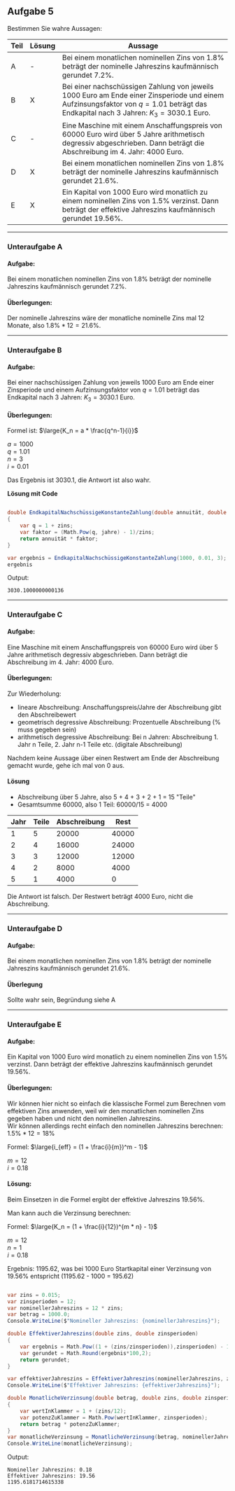 ## Aufgabe 5

Bestimmen Sie wahre Aussagen:

| Teil | Lösung | Aussage                                                                                                                                                                                    |
| ---- | ------ | ------------------------------------------------------------------------------------------------------------------------------------------------------------------------------------------ |
| A    | -      | Bei einem monatlichen nominellen Zins von $1.8\%$ beträgt der nominelle Jahreszins kaufmännisch gerundet $7.2\%$.                                                                          |
| B    | X      | Bei einer nachschüssigen Zahlung von jeweils $1000$ Euro am Ende einer Zinsperiode und einem Aufzinsungsfaktor von $q = 1.01$ beträgt das Endkapital nach $3$ Jahren: $K_3 = 3030.1$ Euro. |
| C    | -      | Eine Maschine mit einem Anschaffungspreis von 60000 Euro wird über 5 Jahre arithmetisch degressiv abgeschrieben. Dann beträgt die Abschreibung im 4. Jahr: 4000 Euro.                      |
| D    | X      | Bei einem monatlichen nominellen Zins von 1.8% beträgt der nominelle Jahreszins kaufmännisch gerundet 21.6\%.                                                                              |
| E    | X      | Ein Kapital von 1000 Euro wird monatlich zu einem nominellen Zins von 1.5\% verzinst. Dann beträgt der effektive Jahreszins kaufmännisch gerundet 19.56\%.                                 |

---

### Unteraufgabe A

#### Aufgabe:

Bei einem monatlichen nominellen Zins von $1.8\%$ beträgt der nominelle Jahreszins kaufmännisch gerundet $7.2\%$.

#### Überlegungen:

Der nominelle Jahreszins wäre der monatliche nominelle Zins mal 12 Monate, also $1.8\% * 12 = 21.6\%$.

---

### Unteraufgabe B

#### Aufgabe:

Bei einer nachschüssigen Zahlung von jeweils $1000$ Euro am Ende einer Zinsperiode und einem Aufzinsungsfaktor von $q = 1.01$ beträgt das Endkapital nach $3$ Jahren: $K_3 = 3030.1$ Euro.

#### Überlegungen:

Formel ist: $\large{K_n = a * \frac{q^n-1}{i}}$

$a = 1000$\
$q = 1.01$\
$n = 3$\
$i = 0.01$

Das Ergebnis ist 3030.1, die Antwort ist also wahr.

**Lösung mit Code**

```csharp

double EndkapitalNachschüssigeKonstanteZahlung(double annuität, double zins, double jahre) 
{
    var q = 1 + zins; 
    var faktor = (Math.Pow(q, jahre) - 1)/zins;
    return annuität * faktor;
} 

var ergebnis = EndkapitalNachschüssigeKonstanteZahlung(1000, 0.01, 3);
ergebnis

```

Output:

```
3030.1000000000136
```

---

### Unteraufgabe C

#### Aufgabe:

Eine Maschine mit einem Anschaffungspreis von 60000 Euro wird über 5 Jahre arithmetisch degressiv abgeschrieben. Dann beträgt die Abschreibung im 4. Jahr: 4000 Euro.

#### Überlegungen:

Zur Wiederholung:
- lineare Abschreibung: Anschaffungspreis/Jahre der Abschreibung gibt den Abschreibewert
- geometrisch degressive Abschreibung: Prozentuelle Abschreibung (% muss gegeben sein)
- arithmetisch degressive Abschreibung: Bei n Jahren: Abschreibung 1. Jahr n Teile, 2. Jahr n-1 Teile etc. (digitale Abschreibung)

Nachdem keine Aussage über einen Restwert am Ende der Abschreibung gemacht wurde, gehe ich mal von 0 aus.

#### Lösung

- Abschreibung über 5 Jahre, also 5 + 4 + 3 + 2 + 1 = 15 "Teile"
- Gesamtsumme 60000, also 1 Teil: 60000/15 = 4000

| Jahr | Teile | Abschreibung | Rest  |
| ---- | ----- | ------------ | ----- |
| 1    | 5     | 20000        | 40000 |
| 2    | 4     | 16000        | 24000 |
| 3    | 3     | 12000        | 12000 |
| 4    | 2     | 8000         | 4000  |
| 5    | 1     | 4000         | 0     |

Die Antwort ist falsch. Der Restwert beträgt 4000 Euro, nicht die Abschreibung.

---

### Unteraufgabe D

#### Aufgabe:

Bei einem monatlichen nominellen Zins von $1.8\%$ beträgt der nominelle Jahreszins kaufmännisch gerundet $21.6\%$.

#### Überlegung

Sollte wahr sein, Begründung siehe A

---

### Unteraufgabe E

#### Aufgabe:

Ein Kapital von 1000 Euro wird monatlich zu einem nominellen Zins von 1.5\% verzinst. Dann beträgt der effektive Jahreszins kaufmännisch gerundet 19.56\%.

#### Überlegungen:

Wir können hier nicht so einfach die klassische Formel zum Berechnen vom effektiven Zins anwenden, weil wir den monatlichen nominellen Zins gegeben haben und nicht den nominellen Jahreszins.\
Wir können allerdings recht einfach den nominellen Jahreszins berechnen: $1.5\% * 12 = 18\%$

Formel: $\large{i_{eff} = (1 + \frac{i}{m})^m - 1}$

$m = 12$\
$i = 0.18$

#### Lösung:

Beim Einsetzen in die Formel ergibt der effektive Jahreszins $19.56\%$.

Man kann auch die Verzinsung berechnen:

Formel: $\large{K_n = (1 + \frac{i}{12})^{m * n} - 1}$

$m = 12$\
$n = 1$\
$i = 0.18$

Ergebnis: 1195.62, was bei 1000 Euro Startkapital einer Verzinsung von 19.56\% entspricht (1195.62 - 1000 = 195.62)

```csharp

var zins = 0.015;
var zinsperioden = 12;
var nominellerJahreszins = 12 * zins;
var betrag = 1000.0;
Console.WriteLine($"Nomineller Jahreszins: {nominellerJahreszins}");

double EffektiverJahreszins(double zins, double zinsperioden) 
{  
    var ergebnis = Math.Pow((1 + (zins/zinsperioden)),zinsperioden) - 1;
    var gerundet = Math.Round(ergebnis*100,2);
    return gerundet;
}

var effektiverJahreszins = EffektiverJahreszins(nominellerJahreszins, zinsperioden);
Console.WriteLine($"Effektiver Jahreszins: {effektiverJahreszins}");

double MonatlicheVerzinsung(double betrag, double zins, double zinsperioden)
{
    var wertInKlammer = 1 + (zins/12);
    var potenzZuKlammer = Math.Pow(wertInKlammer, zinsperioden);
    return betrag * potenzZuKlammer;
}
var monatlicheVerzinsung = MonatlicheVerzinsung(betrag, nominellerJahreszins, zinsperioden);
Console.WriteLine(monatlicheVerzinsung);

``` 

Output:

```
Nomineller Jahreszins: 0.18
Effektiver Jahreszins: 19.56
1195.6181714615338
```

